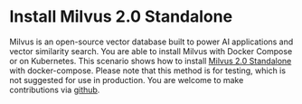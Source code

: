 
# Install Milvus 2.0 Standalone

Milvus is an open-source vector database built to power AI applications and vector similarity search. You are able to install Milvus with Docker Compose or on Kubernetes. This scenario shows how to install [Milvus 2.0 Standalone](https://milvus.io/docs/v2.0.0/install_standalone-docker.md) with docker-compose. Please note that this method is for testing, which is not suggested for use in production. You are welcome to make contributions via [github](https://github.com/milvus-io/milvus).
